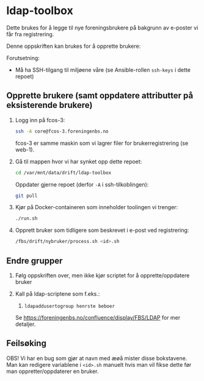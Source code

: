 # ldap-toolbox

Dette brukes for å legge til nye foreningsbrukere på bakgrunn av
e-poster vi får fra registrering.

Denne oppskriften kan brukes for å opprette brukere:

Forutsetning:

* Må ha SSH-tilgang til miljøene våre (se Ansible-rollen `ssh-keys` i dette repoet)

## Opprette brukere (samt oppdatere attributter på eksisterende brukere)

1. Logg inn på fcos-3:

   ```bash
   ssh -A core@fcos-3.foreningenbs.no
   ```

   fcos-3 er samme maskin som vi lagrer filer for brukerregistrering (se web-1).

1. Gå til mappen hvor vi har synket opp dette repoet:

   ```bash
   cd /var/mnt/data/drift/ldap-toolbox
   ```

   Oppdater gjerne repoet (derfor `-A` i ssh-tilkoblingen):

   ```bash
   git pull
   ```

1. Kjør på Docker-containeren som inneholder toolingen vi trenger:

   ```bash
   ./run.sh
   ```

1. Opprett bruker som tidligere som beskrevet i e-post ved registrering:

   ```bash
   /fbs/drift/nybruker/process.sh <id>.sh
   ```

## Endre grupper

1. Følg oppskriften over, men ikke kjør scriptet for å opprette/oppdatere bruker

1. Kall på ldap-scriptene som f.eks.:

   1. `ldapaddusertogroup henrste beboer`

   Se https://foreningenbs.no/confluence/display/FBS/LDAP for mer detaljer.

## Feilsøking

OBS! Vi har en bug som gjør at navn med æøå mister disse bokstavene. Man kan
redigere variablene i `<id>.sh` manuelt hvis man vil fikse dette før man
oppretter/oppdaterer en bruker.
